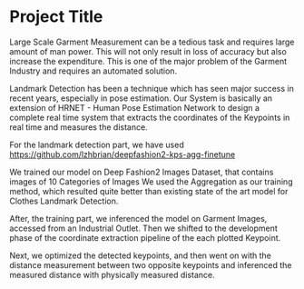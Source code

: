 
# Project Title

Large Scale Garment Measurement can be a tedious task and requires large amount of man power. This will not only result in loss of accuracy but also increase the expenditure. This is one of the major problem of the Garment Industry and requires an automated solution. 

Landmark Detection has been a technique which has seen major success in recent years, especially in pose estimation. Our System is basically an extension of HRNET - Human Pose Estimation Network to design a complete real time system that extracts the coordinates of the Keypoints in real time and measures the distance.

For the landmark detection part, we have used https://github.com/lzhbrian/deepfashion2-kps-agg-finetune

We trained our model on Deep Fashion2 Images Dataset, that contains images of 10 Categories of Images  We used the Aggregation as our training method, which resulted quite better than existing state of the art model for Clothes Landmark Detection.

After, the training part, we inferenced the model on Garment Images, accessed from an Industrial Outlet. Then we shifted to the development phase of the coordinate extraction pipeline of the each plotted Keypoint.

Next, we optimized the detected keypoints, and then went on with the distance measurement between two opposite keypoints and inferenced the measured distance with physically measured distance.
